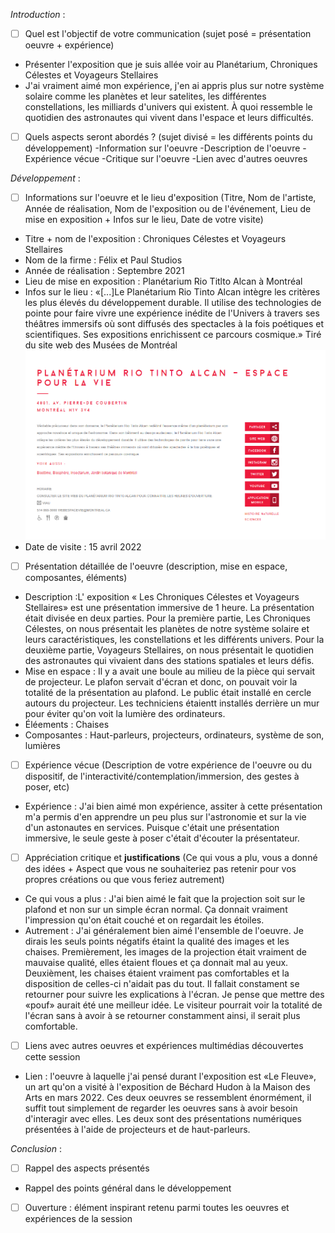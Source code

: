 *Introduction* :
- [ ] Quel est l'objectif de votre communication (sujet posé = présentation oeuvre + expérience)
- Présenter l'exposition que je suis allée voir au Planétarium, Chroniques Célestes et Voyageurs Stellaires
- J'ai vraiment aimé mon expérience, j'en ai appris plus sur notre système solaire comme les planètes et leur satelites, les différentes constellations, les milliards     d'univers qui existent. À quoi ressemble le quotidien des astronautes qui vivent dans l'espace et leurs difficultés.
- [ ] Quels aspects seront abordés ? (sujet divisé = les différents points du développement)
-Information sur l'oeuvre
-Description de l'oeuvre
-Expérience vécue
-Critique sur l'oeuvre
-Lien avec d'autres oeuvres

*Développement* :
- [ ] Informations sur l'oeuvre et le lieu d'exposition (Titre, Nom de l'artiste, Année de réalisation, Nom de l'exposition ou de l'événement, Lieu de mise en exposition + Infos sur le lieu, Date de votre visite)
- Titre + nom de l'exposition : Chroniques Célestes et Voyageurs Stellaires
- Nom de la firme : Félix et Paul Studios
- Année de réalisation : Septembre 2021
- Lieu de mise en exposition : Planétarium Rio Titlto Alcan à Montréal
- Infos sur le lieu : «[...]Le Planétarium Rio Tinto Alcan intègre les critères les plus élevés du développement durable. Il utilise des technologies de pointe pour faire vivre une expérience inédite de l'Univers à travers ses théâtres immersifs où sont diffusés des spectacles à la fois poétiques et scientifiques. Ses expositions enrichissent ce parcours cosmique.» Tiré du site web des Musées de Montréal
![Infos](medias/infos_planetarium.PNG)
- Date de visite : 15 avril 2022

- [ ] Présentation détaillée de l'oeuvre (description, mise en espace, composantes, éléments)
- Description :L' exposition « Les Chroniques Célestes et Voyageurs Stellaires» est une présentation immersive de 1 heure. La présentation était divisée en deux parties. Pour la première partie, Les Chroniques Célestes, on nous présentait les planètes de notre système solaire et leurs caractéristiques, les constellations et les différents univers. Pour la deuxième partie, Voyageurs Stellaires, on nous présentait le quotidien des astronautes qui vivaient dans des stations spatiales et leurs défis.
- Mise en espace : Il y a avait une boule au milieu de la pièce qui servait de projecteur. Le plafon servait d'écran et donc, on pouvait voir la totalité de la présentation au plafond. Le public était installé en cercle autours du projecteur. Les techniciens étaientt installés derrière un mur pour éviter qu'on voit la lumière des ordinateurs. 
- Éléements : Chaises
- Composantes : Haut-parleurs, projecteurs, ordinateurs, système de son, lumières

- [ ] Expérience vécue (Description de votre expérience de l'oeuvre ou du dispositif, de l'interactivité/contemplation/immersion, des gestes à poser, etc)
- Expérience : J'ai bien aimé mon expérience, assiter à cette présentation m'a permis d'en apprendre un peu plus sur l'astronomie et sur la vie d'un astonautes en services. Puisque c'était une présentation immersive, le seule geste à poser c'était d'écouter la présentateur.

- [ ] Appréciation critique et **justifications** (Ce qui vous a plu, vous a donné des idées + Aspect que vous ne souhaiteriez pas retenir pour vos propres créations ou que vous feriez autrement)
- Ce qui vous a plus : J'ai bien aimé le fait que la projection soit sur le plafond et non sur un simple écran normal. Ça donnait vraiment l'impression qu'on était couché et on regardait les étoiles. 
- Autrement : J'ai généralement bien aimé l'ensemble de l'oeuvre. Je dirais les seuls points négatifs étaint la qualité des images et les chaises. Premièrement, les images de la projection était vraiment de mauvaise qualité, elles étaient floues et ça donnait mal au yeux. Deuxièment, les chaises étaient vraiment pas comfortables et la disposition de celles-ci n'aidait pas du tout. Il fallait constament se retourner pour suivre les explications à l'écran. Je pense que mettre des «pouf» aurait été une meilleur idée. Le visiteur pourrait voir la totalité de l'écran sans à avoir à se retourner constamment ainsi, il serait plus comfortable.

- [ ] Liens avec autres oeuvres et expériences multimédias découvertes cette session
- Lien : l'oeuvre à laquelle j'ai pensé durant l'exposition est «Le Fleuve», un art qu'on a visité à l'exposition de Béchard Hudon à la Maison des Arts en mars 2022. Ces deux oeuvres se ressemblent énormément, il suffit tout simplement de regarder les oeuvres sans à avoir besoin d'interagir avec elles. Les deux sont des présentations numériques présentées à l'aide de projecteurs et de haut-parleurs.

*Conclusion* :
- [ ] Rappel des aspects présentés
- Rappel des points général dans le développement
- [ ] Ouverture : élément inspirant retenu parmi toutes les oeuvres et expériences de la session
